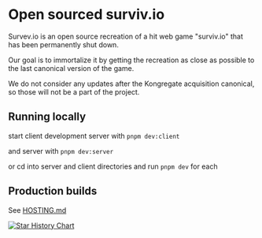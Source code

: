 # Open sourced surviv.io
Survev.io is an open source recreation of a hit web game "surviv.io" that has been permanently shut down.

Our goal is to immortalize it by getting the recreation as close as possible to the last canonical version of the game.

We do not consider any updates after the Kongregate acquisition canonical, so those will not be a part of the project.

## Running locally

start client development server with `pnpm dev:client`

and server with `pnpm dev:server`

or cd into server and client directories and run `pnpm dev` for each

## Production builds
See [HOSTING.md](./HOSTING.md)

[![Star History Chart](https://api.star-history.com/svg?repos=NAMERIO/resurviv-public&type=Date)](https://www.star-history.com/#NAMERIO/resurviv-public&Date)
